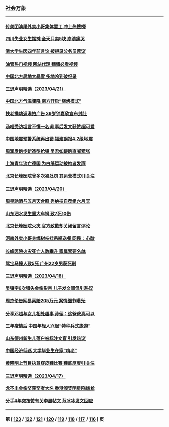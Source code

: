 ### 社会万象
---
#### [传美团汕尾外卖小哥集体罢工 冲上热搜榜](../../pages/ncid282/n13979455.md?04232045) 
#### [四川失业女生摆摊 全天只卖5块 崩溃痛哭](../../pages/ncid282/n13979334.md?04232045) 
#### [浙大学生因四年前言论 被拒录公务员惹议](../../pages/ncid282/n13979055.md?04232045) 
#### [油管热门视频 网站代理 翻墙必看视频](http://138.2.39.72:81/youtube.html?epic-marker?04232045)
#### [中国北方局地大暴雪 多地冷到破纪录](../../pages/ncid282/n13979029.md?04232045) 
#### [三退声明精选（2023/04/21）](../../pages/ncid282/n13978499.md?04232045) 
#### [中国北方气温骤降 南方开启“烧烤模式”](../../pages/ncid282/n13977775.md?04232045) 
#### [扶老携幼返港拍广告 39岁钟嘉欣宣布封肚](../../pages/ncid282/n13977724.md?04232045) 
#### [汤唯受访坦言不懂一名词 事后发文获赞超可爱](../../pages/ncid282/n13977611.md?04232045) 
#### [中国地震预警系统再出错 福建误报4.2级地震](../../pages/ncid282/n13977339.md?04232045) 
#### [周润发跑步新造型抢镜 吴君如跟跑直喊紧张](../../pages/ncid282/n13976767.md?04232045) 
#### [上海青年流亡德国 为白纸运动被拘者发声](../../pages/ncid282/n13976816.md?04232045) 
#### [北京长峰医院曾多次被处罚 其运营模式引关注](../../pages/ncid282/n13976724.md?04232045) 
#### [三退声明精选（2023/04/20）](../../pages/ncid282/n13976817.md?04232045) 
#### [周星驰晒与五月天合照 秀绝技自荐组六月天](../../pages/ncid282/n13976697.md?04232045) 
#### [山东泗水发生重大车祸 致7死10伤](../../pages/ncid282/n13976668.md?04232045) 
#### [北京长峰医院火灾 官方致歉却关闭留言评论](../../pages/ncid282/n13976367.md?04232045) 
#### [河南外卖小哥身绑树枝挂吊瓶送餐 网民：心酸](../../pages/ncid282/n13976449.md?04232045) 
#### [长峰医院火灾死亡人数攀升 家属索要名单](../../pages/ncid282/n13976147.md?04232045) 
#### [驾宝马撞人致5死 广州22岁男获死刑](../../pages/ncid282/n13976071.md?04232045) 
#### [三退声明精选（2023/04/18）](../../pages/ncid282/n13976108.md?04232045) 
#### [吴镇宇6次错失金像影帝 儿子发文调侃引热议](../../pages/ncid282/n13975985.md?04232045) 
#### [周杰伦告网易索赔205万元 案情细节曝光](../../pages/ncid282/n13975872.md?04232045) 
#### [分享邓超与女儿相处趣事 孙俪：这爸爸真可以](../../pages/ncid282/n13975905.md?04232045) 
#### [三年疫情后 中国年轻人兴起“特种兵式旅游”](../../pages/ncid282/n13975557.md?04232045) 
#### [山东德州新生儿落户被标注文盲 引发热议](../../pages/ncid282/n13975430.md?04232045) 
#### [中国经济低迷 大学毕业生在家“啃老”](../../pages/ncid282/n13974820.md?04232045) 
#### [黄晓明上节目执意穿皮鞋比赛 鞋底厚度引关注](../../pages/ncid282/n13975247.md?04232045) 
#### [三退声明精选（2023/04/17）](../../pages/ncid282/n13975325.md?04232045) 
#### [念不出金像奖获奖者大名 香港颁奖明星陷尴尬](../../pages/ncid282/n13975159.md?04232045) 
#### [分手4年突按赞有关李晨帖文 范冰冰发文回应](../../pages/ncid282/n13975204.md?04232045) 

---
#### 第 [ [123](./123.md?04232045) / [122](./122.md?04232045) / [121](./121.md?04232045) / [120](./120.md?04232045) / [119](./119.md?04232045) / [118](./118.md?04232045) / [117](./117.md?04232045) / [116](./116.md?04232045) ] 页
